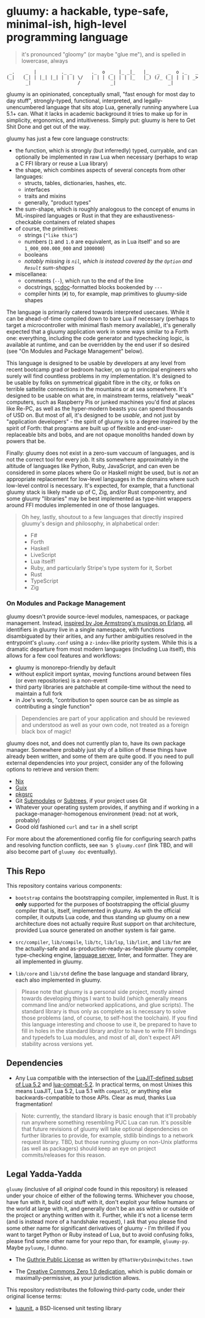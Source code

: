 # gluumy: a hackable, type-safe, minimal-ish, high-level programming language

> it's pronounced "gloomy" (or maybe "glue me"), and is spelled in lowercase,
> always

```
 _.    _  |         ._ _       ._  o  _  |_ _|_   |_   _   _  o ._   _
(_|   (_| | |_| |_| | | | \/   | | | (_| | | |_   |_) (/_ (_| | | | _>
       _|                 /           _|                   _|
```

gluumy is an opinionated, conceptually small, "fast enough for most day to day
stuff", strongly-typed, functional, interpreted, and legally-unencumbered
language that sits atop Lua, generally running anywhere Lua 5.1+ can. What it
lacks in academic background it tries to make up for in simplicity, ergonomics,
and intuitiveness. Simply put: gluumy is here to Get Shit Done and get out of
the way.

gluumy has just a few core language constructs:

- the function, which is strongly (but inferredly) typed, curryable, and can
  optionally be implemented in raw Lua when necessary (perhaps to wrap a C FFI
  library or reuse a Lua library)
- the shape, which combines aspects of several concepts from other languages:
    * structs, tables, dictionaries, hashes, etc.
	* interfaces
	* traits and mixins
	* generally, "product types"
- the sum-shape, which is roughly analogous to the concept of enums in
  ML-inspired languages or Rust in that they are exhaustiveness-checkable
  containers of related shapes
- of course, the primitives:
    * strings (`"like this"`)
	* numbers (`1` and `1.0` are equivalent, as in Lua itself' and so are
	  `1_000_000.000_000` and `1000000`)
	* booleans
	* _notably missing is `nil`, which is instead covered by the `Option` and
	  `Result` sum-shapes_
- miscellanea:
    * comments (`--`), which run to the end of the line
    * docstrings,
      [scdoc](https://git.sr.ht/~sircmpwn/scdoc/tree/master/item/scdoc.5.scd)-formatted
      blocks bookended by `---`
    * compiler hints (`#`) to, for example, map primitives to gluumy-side
      shapes

The language is primarily catered towards interpreted usecases. While it can be
ahead-of-time compiled down to bare Lua if necessary (perhaps to target a
microcontroller with minimal flash memory available), it's generally expected
that a gluumy application work in some ways similar to a Forth one: everything,
including the code generator and typechecking logic, is available at runtime,
and can be overridden by the end user if so desired (see "On Modules and
Package Management" below).

This language is designed to be usable by developers at any level from recent
bootcamp grad or bedroom hacker, on up to principal engineers who surely will
find countless problems in my implementation. It's designed to be usable by
folks on symmetrical gigabit fibre in the city, or folks on terrible sattelite
connections in the mountains or at sea somewhere. It's designed to be usable on
what are, in mainstream terms, relatively "weak" computers, such as Raspberry
Pis or junked machines you'd find at places like Re-PC, as well as the
hyper-modern beasts you can spend thousands of USD on. But most of all, it's
designed to be _usable_, and not just by "application developers" - the spirit
of gluumy is to a degree inspired by the spirit of Forth: that programs are
built up of flexible and end-user-replaceable bits and bobs, and are not opaque
monoliths handed down by powers that be.

Finally: gluumy does not exist in a zero-sum vaccuum of languages, and is not
the correct tool for every job. It sits somewhere approximately in the altitude
of languages like Python, Ruby, JavaScript, and can even be considered in some
places where Go or Haskell might be used, but is _not_ an appropriate
replacement for low-level languages in the domains where such low-level control
is necessary. It's expected, for example, that a functional gluumy stack is
likely made up of C, Zig, and/or Rust componentry, and some gluumy "libraries"
may be best implemented as type-hint wrappers around FFI modules implemented in
one of those languages.

> Oh hey, lastly, shoutout to a few languages that directly inspired gluumy's
> design and philosophy, in alphabetical order:
>
> - F#
> - Forth
> - Haskell
> - LiveScript
> - Lua itself!
> - Ruby, and particularly Stripe's type system for it, Sorbet
> - Rust
> - TypeScript
> - Zig

### On Modules and Package Management

gluumy doesn't provide source-level modules, namespaces, or package management.
Instead, [inspired by Joe Armstrong's musings on
Erlang](https://web.archive.org/web/20211122060812/https://erlang.org/pipermail/erlang-questions/2011-May/058768.html),
all identifiers in gluumy live in a single namespace, with functions
disambiguated by their arities, and any further ambiguities resolved in the
entrypoint's `gluumy.conf` using a `z-index`-like priority system. While this
is a dramatic departure from most modern languages (including Lua itself), this
allows for a few cool features and workflows:

- gluumy is monorepo-friendly by default
- without explicit import syntax, moving functions around between files (or
  even repositories) is a non-event
- third party libraries are patchable at compile-time without the need to
  maintain a full fork
- in Joe's words, "contribution to open source can be as simple as contributing
  a single function"

> Dependencies are part of your application and should be reviewed and
> understood as well as your own code, not treated as a foreign black box of
> magic!

gluumy does not, and does not currently plan to, have its own package manager.
Somewhere probably just shy of a billion of these things have already been
written, and some of them are quite good. If you need to pull external
dependencies into your project, consider any of the following options to
retrieve and version them:

- [Nix](https://nixos.org/manual/nix/stable/)
- [Guix](https://guix.gnu.org/)
- [pkgsrc](http://www.pkgsrc.org/)
- Git [Submodules](https://git-scm.com/book/en/v2/Git-Tools-Submodules) or
  [Subtrees](https://www.atlassian.com/git/tutorials/git-subtree), if your
  project uses Git
- Whatever your operating system provides, if anything and if working in a
  package-manager-homogenous environment (read: not at work, probably)
- Good old fashioned `curl` and `tar` in a shell script

For more about the aforementioned config file for configuring search paths and
resolving function conflicts, see `man 5 gluumy.conf` (link TBD, and will also
become part of `gluumy doc` eventually).

## This Repo

This repository contains various components:

- `bootstrap` contains the bootstrapping compiler, implemented in Rust. It is
  **only** supported for the purposes of bootstrapping the official gluumy
  compiler that is, itself, implemented in gluumy. As with the official
  compiler, it outputs Lua code, and thus standing up gluumy on a new
  architecture does not actually require Rust support on that architecture,
  provided Lua source generated on another system is fair game.

- `src/compiler`, `lib/compile`, `lib/tc`, `lib/lsp`, `lib/lint`, and `lib/fmt`
  are the actually-safe and as-production-ready-as-feasible gluumy compiler,
  type-checking engine, [language server](https://langserver.org/), linter, and
  formatter. They are all implemented in gluumy.

- `lib/core` and `lib/std` define the base language and standard library, each
  also implemented in gluumy.

> Please note that gluumy is a personal side project, mostly aimed towards
> developing things I want to build (which generally means command line and/or
> networked applications, and glue scripts). The standard library is thus only
> as complete as is necessary to solve those problems (and, of course, to
> self-host the toolchain). If you find this language interesting and choose to
> use it, be prepared to have to fill in holes in the standard library and/or
> to have to write FFI bindings and typedefs to Lua modules, and most of all,
> don't expect API stability across versions yet.

## Dependencies

- Any Lua compatible with the intersection of the [LuaJIT-defined subset of Lua
  5.2](https://luajit.org/extensions.html) and
  [lua-compat-5.2](https://github.com/keplerproject/lua-compat-5.2/). In
  practical terms, on most Unixes this means LuaJIT, Lua 5.2, Lua 5.1 with
  `compat52`, or anything else backwards-compatible to those APIs. Clear as
  mud, thanks Lua fragmentation!

> Note: currently, the standard library is basic enough that it'll probably run
> anywhere something resembling PUC Lua can run. It's possible that future
> revisions of gluumy will take optional dependencies on further libraries to
> provide, for example, stdlib bindings to a network request library. TBD, but
> those running gluumy on non-Unix platforms (as well as packagers) should keep
> an eye on project commits/releases for this reason.

## Legal Yadda-Yadda

`gluumy` (inclusive of all _original_ code found in this repository) is
released under your choice of either of the following terms. Whichever you
choose, have fun with it, build cool stuff with it, don't exploit your fellow
humans or the world at large with it, and generally don't be an ass within or
outside of the project or anything written with it. Further, while it's not a
license term (and is instead more of a handshake request), I ask that you
please find some other name for significant derivatives of gluumy - I'm
thrilled if you want to target Python or Ruby instead of Lua, but to avoid
confusing folks, please find some other name for your repo than, for example,
`gluumy-py`. Maybe `pyluumy`, I dunno.

- The [Guthrie Public
  License](https://web.archive.org/web/20180407192134/https://witches.town/@ThatVeryQuinn/3540091)
  as written by `@ThatVeryQuinn@witches.town`

- The [Creative Commons Zero 1.0
  dedication](https://creativecommons.org/publicdomain/zero/1.0/), which is
  public domain or maximally-permissive, as your jurisdiction allows.

This repository redistributes the following third-party code, under their
original license terms:

- [luaunit](https://github.com/bluebird75/luaunit), a BSD-licensed unit testing
  library
